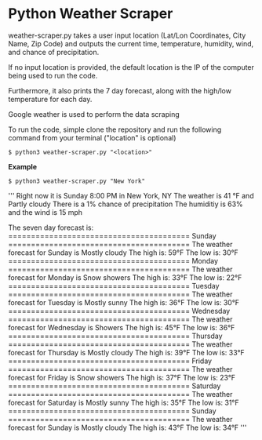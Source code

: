 # Python Weather Scraper

weather-scraper.py takes a user input location (Lat/Lon Coordinates, City Name, Zip Code) 
and outputs the current time, temperature, humidity, wind, and chance of precipitation. 

If no input location is provided, the default location is the IP of the computer being used to run the code.

Furthermore, it also prints the 7 day forecast, along with the high/low temperature for each day. 

Google weather is used to perform the data scraping

To run the code, simple clone the repository and run the following command from your terminal ("location" is optional)
```
$ python3 weather-scraper.py "<location>"

```

**Example**
```
$ python3 weather-scraper.py "New York"

```

'''
Right now it is Sunday 8:00 PM in New York, NY
The weather is 41 °F and Partly cloudy
There is a  1% chance of precipitation
The humiditiy is 63% and the wind is 15 mph




The seven day forecast is:
======================================== Sunday ========================================
The weather forecast for Sunday is Mostly cloudy
The high is: 59°F
The low is: 30°F
======================================== Monday ========================================
The weather forecast for Monday is Snow showers
The high is: 33°F
The low is: 22°F
======================================== Tuesday ========================================
The weather forecast for Tuesday is Mostly sunny
The high is: 36°F
The low is: 30°F
======================================== Wednesday ========================================
The weather forecast for Wednesday is Showers
The high is: 45°F
The low is: 36°F
======================================== Thursday ========================================
The weather forecast for Thursday is Mostly cloudy
The high is: 39°F
The low is: 33°F
======================================== Friday ========================================
The weather forecast for Friday is Snow showers
The high is: 37°F
The low is: 23°F
======================================== Saturday ========================================
The weather forecast for Saturday is Mostly sunny
The high is: 35°F
The low is: 31°F
======================================== Sunday ========================================
The weather forecast for Sunday is Mostly cloudy
The high is: 43°F
The low is: 34°F
'''